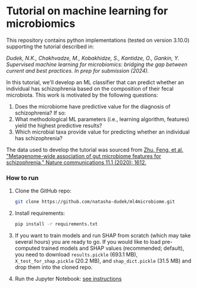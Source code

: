 # Tutorial on machine learning for microbiomics

This repository contains python implementations (tested on version 3.10.0) supporting the tutorial described in:

_Dudek, N.K., Chakhvadze, M., Kobakhidze, S., Kantidze, O., Gankin, Y. Supervised machine learning for microbiomics: bridging the gap between current and best practices. In prep for submission (2024)._

In this tutorial, we'll develop an ML classifier that can predict whether an individual has schizophrenia based on the composition of their fecal microbiota. This work is motivated by the following questions:
1. Does the microbiome have predictive value for the diagnosis of schizophrenia? If so:
2. What methodological ML parameters (i.e., learning algorithm, features) yield the highest predictive results?
3. Which microbial taxa provide value for predicting whether an individual has schizophrenia?

The data used to develop the tutorial was sourced from [Zhu, Feng, et al. "Metagenome-wide association of gut microbiome features for schizophrenia." Nature communications 11.1 (2020): 1612.](https://www.nature.com/articles/s41467-020-15457-9)

### How to run

1. Clone the GitHub repo:

    ```bash
    git clone https://github.com/natasha-dudek/ml4microbiome.git
    ```

2. Install requirements:

    ```bash 
    pip install -r requirements.txt
    ```
   
3. If you want to train models and run SHAP from scratch (which may take several hours) you are ready to go. If you would like to load pre-computed trained models and SHAP values (recommended; default), you need to download `results.pickle` (693.1 MB), `X_test_for_shap.pickle` (20.2 MB), and `shap_dict.pickle` (31.5 MB) and drop them into the cloned repo.
4. Run the Jupyter Notebook: [see instructions](https://jupyter.org/install)
